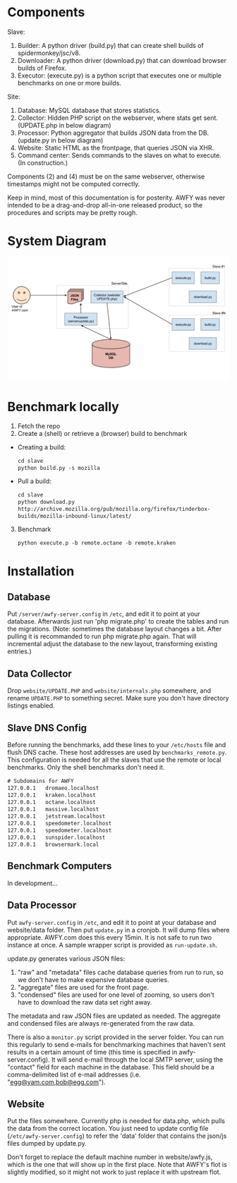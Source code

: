 Components
==========

Slave:

1. Builder: A python driver (build.py) that can create shell builds of spidermonkey/jsc/v8.
2. Downloader: A python driver (download.py) that can download browser builds of Firefox.
3. Executor: (execute.py) is a python script that executes one or multiple benchmarks on one or more builds.

Site:

1. Database: MySQL database that stores statistics.
2. Collector: Hidden PHP script on the webserver, where stats get sent. (UPDATE.php in below diagram)
3. Processor: Python aggregator that builds JSON data from the DB. (update.py in below diagram)
4. Website: Static HTML as the frontpage, that queries JSON via XHR.
5. Command center: Sends commands to the slaves on what to execute. (In construction.)

Components (2) and (4) must be on the same webserver, otherwise timestamps might not be computed correctly.

Keep in mind, most of this documentation is for posterity. AWFY was never intended to be a drag-and-drop all-in-one released product, so the procedures and scripts may be pretty rough.

System Diagram
==============
<!-- 
	Image source at https://docs.google.com/drawings/d/1TlzFOMz4oxKYSD_hHqe-fL2wpAA5WwhEq62KJp0TytI/edit?usp=sharing 
	To edit it, 'make a copy' (from file menu) and edit that. 
-->
![Alt text](/docs/awfy_system_diagram.png "System Diagram")


Benchmark locally
=================

1. Fetch the repo
2. Create a (shell) or retrieve a (browser) build to benchmark
  * Creating a build:
    ```
    cd slave
    python build.py -s mozilla
    ```

  * Pull a build:

    ```
    cd slave
    python download.py http://archive.mozilla.org/pub/mozilla.org/firefox/tinderbox-builds/mozilla-inbound-linux/latest/
    ```

3. Benchmark

    ```
    python execute.p -b remote.octane -b remote.kraken
    ```

Installation
============

Database
--------
Put `/server/awfy-server.config` in `/etc`, and edit it to point at your database. Afterwards just run 'php migrate.php' to create the tables and run the migrations.
(Note: sometimes the database layout changes a bit. After pulling it is recommanded to run php migrate.php again. That will incremental adjust the database to the new layout,
transforming existing entries.)

Data Collector
--------------
Drop `website/UPDATE.PHP` and `website/internals.php` somewhere, and rename `UPDATE.PHP` to something secret. Make sure you don't have directory listings enabled.

Slave DNS Config
----------------
Before running the benchmarks, add these lines to your `/etc/hosts` file and flush DNS cache. These host addresses are used by `benchmarks_remote.py`. This configuration is needed for all the slaves that use the remote or local benchmarks. Only the shell benchmarks don't need it.

```
# Subdomains for AWFY
127.0.0.1   dromaeo.localhost
127.0.0.1   kraken.localhost
127.0.0.1   octane.localhost
127.0.0.1   massive.localhost
127.0.0.1   jetstream.localhost
127.0.0.1   speedometer.localhost
127.0.0.1   speedometer.localhost
127.0.0.1   sunspider.localhost
127.0.0.1   browsermark.local
```


Benchmark Computers
-------------------

In development...
   
Data Processor
--------------
Put `awfy-server.config` in `/etc`, and edit it to point at your database and website/data folder. Then put `update.py` in a cronjob. It will dump files where appropriate. AWFY.com does this every 15min. It is not safe to run two instance at once. A sample wrapper script is provided as `run-update.sh`.

update.py generates various JSON files:

1. "raw" and "metadata" files cache database queries from run to run, so we don't have to make expensive database queries.
2. "aggregate" files are used for the front page.
3. "condensed" files are used for one level of zooming, so users don't have to download the raw data set right away.
   
The metadata and raw JSON files are updated as needed. The aggregate and condensed files are always re-generated from the raw data.

There is also a `monitor.py` script provided in the server folder. You can run this regularly to send e-mails for benchmarking machines that haven't sent results in a certain amount of time (this time is specified in awfy-server.config). It will send e-mail through the local SMTP server, using the "contact" field for each machine in the database. This field should be a comma-delimited list of e-mail addresses (i.e. "egg@yam.com,bob@egg.com").

Website
-------
Put the files somewhere. Currently php is needed for data.php, which pulls the data from the correct location. You just need to update config file (`/etc/awfy-server.config`) to refer the 'data' folder that contains the json/js files dumped by update.py.

Don't forget to replace the default machine number in website/awfy.js, which is the one that will show up in the first place. Note that AWFY's flot is slightly modified, so it might not work to just replace it with upstream flot.
